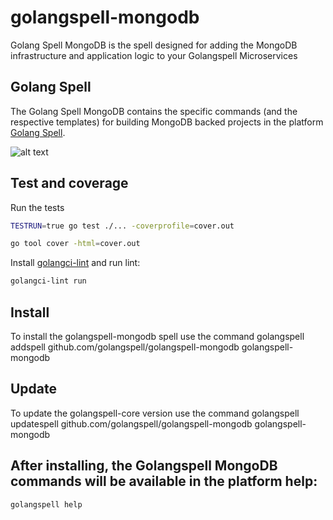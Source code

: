 # golangspell-mongodb
Golang Spell MongoDB is the spell designed for adding the MongoDB infrastructure and application logic to your Golangspell Microservices

## Golang Spell
The Golang Spell MongoDB contains the specific commands (and the respective templates) for building MongoDB backed projects in the platform [Golang Spell](https://github.com/golangspell/golangspell).

![alt text](https://golangspell.com/golangspell/blob/master/img/gopher_spell.png?raw=true)

## Test and coverage

Run the tests

```sh 
TESTRUN=true go test ./... -coverprofile=cover.out

go tool cover -html=cover.out
```

Install [golangci-lint](https://github.com/golangci/golangci-lint#install) and run lint:

```sh
golangci-lint run
```

## Install
To install the golangspell-mongodb spell use the command
golangspell addspell github.com/golangspell/golangspell-mongodb golangspell-mongodb

## Update
To update the golangspell-core version use the command
golangspell updatespell github.com/golangspell/golangspell-mongodb golangspell-mongodb

## After installing, the Golangspell MongoDB commands will be available in the platform help:
```sh
golangspell help
```
